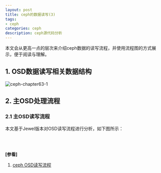 ```yaml
---
layout: post
title: ceph的数据读写(3)
tags:
- ceph
categories: ceph
description: ceph源代码分析
---
```



本文会从更高一点的层次来介绍ceph数据的读写流程，并使用流程图的方式展示，便于阅读与理解。

<!-- more -->

## 1. OSD数据读写相关数据结构

![ceph-chapter63-1](https://ivanzz1001.github.io/records/assets/img/ceph/sca/ceph_chapter63_1.jpg)

## 2. 主OSD处理流程
### 2.1 主OSD读写流程
本文基于Jewel版本对OSD读写流程进行分析，如下图所示：






<br />
<br />

**[参看]**

1. [ceph OSD读写流程](http://sysnote.github.io/2015/11/25/ceph-osd-rw1/)




<br />
<br />
<br />

